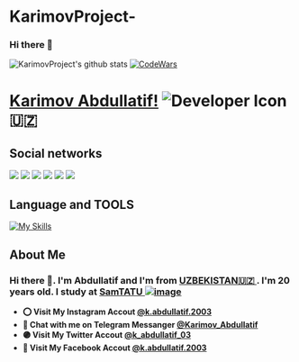 # KarimovProject-
### Hi there 👋
![KarimovProject's github stats](https://github-readme-stats.vercel.app/api?username=KarimovProject&show_icons=true&theme=tokyonight)
[![CodeWars](https://www.codewars.com/users/KarimovProject/badges/large)]([https://www.codewars.com/users/KarimovProject(https://www.codewars.com/users/KarimovProject))
# [Karimov Abdullatif!](abdullatifkarimov772@gmail.com) ![Developer Icon](./images/developer.png) 🇺🇿 
## Social networks
<a href="https://github.com/KarimovProject"><img src="https://img.shields.io/badge/github-000?style=for-the-badge&logo=github&logoColor=white"/></a>
<a href="https://gitlab.com/KarimovProject/"><img src="https://img.shields.io/badge/gitlab-FF6600?style=for-the-badge&logo=gitlab&logoColor=white"/></a></a>
<a href="https://instagram.com/k.abdullatif.2003"><img src="https://img.shields.io/badge/instagram-D1001F?style=for-the-badge&logo=instagram&logoColor=white"/></a>
<a href="https://t.me/Karimov_Abdullatif"><img src="https://img.shields.io/badge/Telegram-2CA5E0?style=for-the-badge&logo=telegram&logoColor=white"/></a>
<a href="https://www.codewars.com/users/KarimovProject/"><img src="https://img.shields.io/badge/codewars-DD915F?style=for-the-badge&logo=codewars&logoColor=white"/></a>
<a href="https://www.sololearn.com/profile/28463402"><img src="https://img.shields.io/badge/sololearn-10397c?style=for-the-badge&logo=sololearn&logoColor=white"/></a>

## Language and TOOLS

[![My Skills](https://skillicons.dev/icons?i=discord,flask,github,postgres,gitlab,atom,cpp,heroku,html,instagram,linux,md,py,vscode)](https://skillicons.dev)
## About Me
### Hi there 👋. I'm Abdullatif and I'm from [UZBEKISTAN🇺🇿   ](https://en.wikipedia.org/wiki/Uzbekistan). I'm 20 years old. I study at [SamTATU ![image](https://user-images.githubusercontent.com/105332906/206888050-f68457da-1397-4adb-b063-d0c73ba28c67.png)](https://tuit.uz/samarqand-filiali)
- **⭕ Visit My Instagram Accout [@k.abdullatif.2003](https://www.instagram.com/k.abdullatif.2003/)**
- **🔵 Chat with me on Telegram Messanger [@Karimov_Abdullatif](https://t.me/Karimov_Abdullatif)**
- **🟣 Visit My Twitter Accout [@k_abdullatif_03](https://www.instagram.com/k_abdullatif_03/)**
- **🔵 Visit My Facebook Accout [@k.abdullatif.2003](https://www.facebook.com/k.abdullatif.2003/)**
